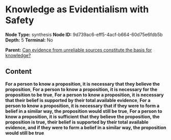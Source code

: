# Knowledge as Evidentialism with Safety

**Node Type:** synthesis
**Node ID:** 9d739ac6-eff5-4acf-b664-60d75e6fdb5b
**Depth:** 5
**Terminal:** No

**Parent:** [Can evidence from unreliable sources constitute the basis for knowledge?](can-evidence-from-unreliable-sources-constitute-the-basis-for-knowledge-antithesis-6dfa64b9-2f72-4099-a3ad-5d12e2c90bcf.md)

## Content

**For a person to know a proposition, it is necessary that they believe the proposition**, **For a person to know a proposition, it is necessary for the proposition to be true**, **For a person to know a proposition, it is necessary that their belief is supported by their total available evidence**, **For a person to know a proposition, it is necessary that if they were to form a belief in a similar way, the proposition would still be true**, **For a person to know a proposition, it is sufficient that they believe the proposition, the proposition is true, their belief is supported by their total available evidence, and if they were to form a belief in a similar way, the proposition would still be true**
